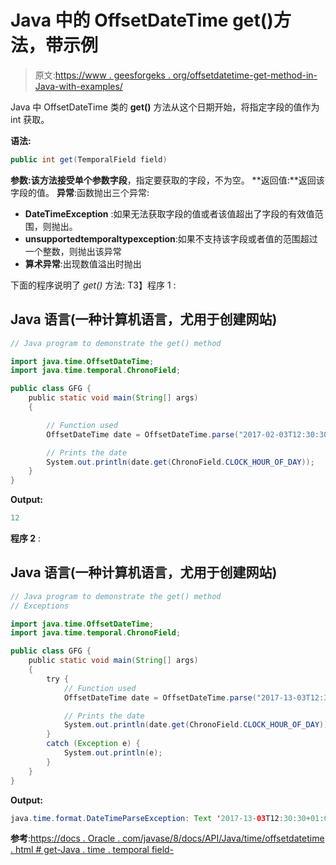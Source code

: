 # Java 中的 OffsetDateTime get()方法，带示例

> 原文:[https://www . geesforgeks . org/offsetdatetime-get-method-in-Java-with-examples/](https://www.geeksforgeeks.org/offsetdatetime-get-method-in-java-with-examples/)

Java 中 OffsetDateTime 类的 **get()** 方法从这个日期开始，将指定字段的值作为 int 获取。

**语法:**

```java
public int get(TemporalField field)
```

**参数:**该方法接受单个参数**字段**，指定要获取的字段，不为空。
**返回值:**返回该字段的值。
**异常**:函数抛出三个异常:

*   **DateTimeException** :如果无法获取字段的值或者该值超出了字段的有效值范围，则抛出。
*   **unsupportedtemporaltypexception**:如果不支持该字段或者值的范围超过一个整数，则抛出该异常
*   **算术异常**:出现数值溢出时抛出

下面的程序说明了 *get()* 方法:
T3】程序 1 :

## Java 语言(一种计算机语言，尤用于创建网站)

```java
// Java program to demonstrate the get() method

import java.time.OffsetDateTime;
import java.time.temporal.ChronoField;

public class GFG {
    public static void main(String[] args)
    {

        // Function used
        OffsetDateTime date = OffsetDateTime.parse("2017-02-03T12:30:30+01:00");

        // Prints the date
        System.out.println(date.get(ChronoField.CLOCK_HOUR_OF_DAY));
    }
}
```

**Output:** 

```java
12
```

**程序 2** :

## Java 语言(一种计算机语言，尤用于创建网站)

```java
// Java program to demonstrate the get() method
// Exceptions

import java.time.OffsetDateTime;
import java.time.temporal.ChronoField;

public class GFG {
    public static void main(String[] args)
    {
        try {
            // Function used
            OffsetDateTime date = OffsetDateTime.parse("2017-13-03T12:30:30+01:00");

            // Prints the date
            System.out.println(date.get(ChronoField.CLOCK_HOUR_OF_DAY));
        }
        catch (Exception e) {
            System.out.println(e);
        }
    }
}
```

**Output:** 

```java
java.time.format.DateTimeParseException: Text '2017-13-03T12:30:30+01:00' could not be parsed: Invalid value for MonthOfYear (valid values 1 - 12): 13
```

**参考**:[https://docs . Oracle . com/javase/8/docs/API/Java/time/offsetdatetime . html # get-Java . time . temporal field-](https://docs.oracle.com/javase/8/docs/api/java/time/OffsetDateTime.html#get-java.time.temporal.TemporalField-)